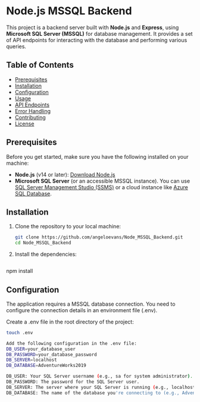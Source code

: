 # Node.js MSSQL Backend

This project is a backend server built with **Node.js** and **Express**, using **Microsoft SQL Server (MSSQL)** for database management. It provides a set of API endpoints for interacting with the database and performing various queries.

## Table of Contents
- [Prerequisites](#prerequisites)
- [Installation](#installation)
- [Configuration](#configuration)
- [Usage](#usage)
- [API Endpoints](#api-endpoints)
- [Error Handling](#error-handling)
- [Contributing](#contributing)
- [License](#license)

## Prerequisites

Before you get started, make sure you have the following installed on your machine:

- **Node.js** (v14 or later): [Download Node.js](https://nodejs.org/)
- **Microsoft SQL Server** (or an accessible MSSQL instance). You can use [SQL Server Management Studio (SSMS)](https://aka.ms/ssmsfullsetup) or a cloud instance like [Azure SQL Database](https://azure.microsoft.com/en-us/services/sql-database/).

## Installation

1. Clone the repository to your local machine:

   ```bash
   git clone https://github.com/angeloevans/Node_MSSQL_Backend.git
   cd Node_MSSQL_Backend
   
2. Install the dependencies:
   ```bash
  npm install


## Configuration
The application requires a MSSQL database connection. You need to configure the connection details in an environment file (.env).

Create a .env file in the root directory of the project:
 ```bash
touch .env

Add the following configuration in the .env file:
DB_USER=your_database_user
DB_PASSWORD=your_database_password
DB_SERVER=localhost
DB_DATABASE=AdventureWorks2019

DB_USER: Your SQL Server username (e.g., sa for system administrator).
DB_PASSWORD: The password for the SQL Server user.
DB_SERVER: The server where your SQL Server is running (e.g., localhost or an IP address or a cloud address like your-server.database.windows.net).
DB_DATABASE: The name of the database you're connecting to (e.g., AdventureWorks2019).

